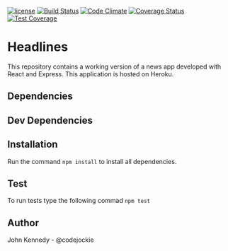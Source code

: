 [![license](https://img.shields.io/github/license/mashape/apistatus.svg?style=flat-square)](https://github.com/codejockie/headlines)
[![Build Status](https://travis-ci.org/codejockie/headlines.svg?branch=master)](https://travis-ci.org/codejockie/headlines)
[![Code Climate](https://codeclimate.com/github/codejockie/headlines/badges/gpa.svg)](https://codeclimate.com/github/codejockie/headlines)
[![Coverage Status](https://coveralls.io/repos/github/codejockie/headlines/badge.svg?branch=master)](https://coveralls.io/github/codejockie/headlines?branch=master)
[![Test Coverage](https://codeclimate.com/github/codejockie/headlines/badges/coverage.svg)](https://codeclimate.com/github/codejockie/headlines/coverage)

# Headlines
This repository contains a working version of a news app developed with React and Express. This application is hosted on Heroku.

## Dependencies
## Dev Dependencies

## Installation
Run the command `npm install` to install all dependencies.

## Test
To run tests type the following commad `npm test`

## Author
John Kennedy - @codejockie
